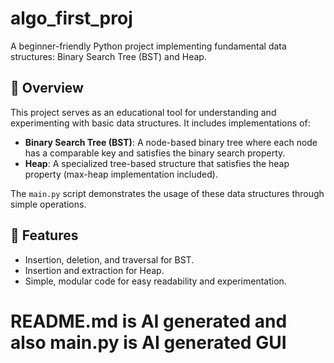 # algo_first_proj

A beginner-friendly Python project implementing fundamental data structures: Binary Search Tree (BST) and Heap.

## 🧠 Overview

This project serves as an educational tool for understanding and experimenting with basic data structures. It includes implementations of:

- **Binary Search Tree (BST)**: A node-based binary tree where each node has a comparable key and satisfies the binary search property.
- **Heap**: A specialized tree-based structure that satisfies the heap property (max-heap implementation included).

The `main.py` script demonstrates the usage of these data structures through simple operations.

## 🚀 Features

- Insertion, deletion, and traversal for BST.
- Insertion and extraction for Heap.
- Simple, modular code for easy readability and experimentation.


# README.md is AI generated and also main.py is AI generated GUI 

